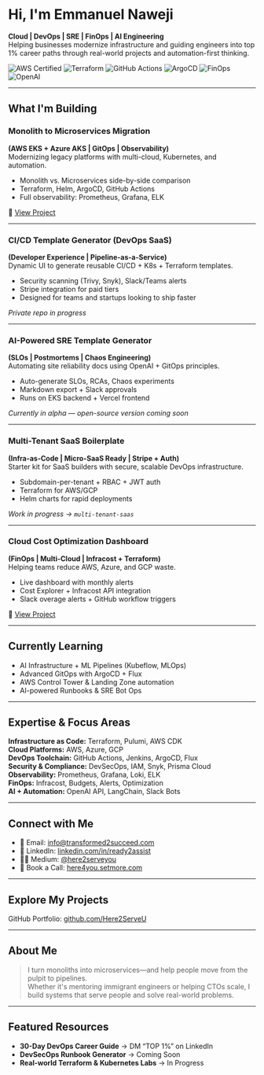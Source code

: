 # Hi, I'm Emmanuel Naweji

**Cloud | DevOps | SRE | FinOps | AI Engineering**  
Helping businesses modernize infrastructure and guiding engineers into top 1% career paths through real-world projects and automation-first thinking.

![AWS Certified](https://img.shields.io/badge/AWS-Certified-blue?logo=amazonaws)
![Terraform](https://img.shields.io/badge/IaC-Terraform-623CE4?logo=terraform)
![GitHub Actions](https://img.shields.io/badge/CI/CD-GitHub%20Actions-blue?logo=githubactions)
![ArgoCD](https://img.shields.io/badge/GitOps-ArgoCD-orange?logo=argo)
![FinOps](https://img.shields.io/badge/FinOps-Cost%20Optimization-green?logo=money)
![OpenAI](https://img.shields.io/badge/AI-OpenAI-ff9900?logo=openai)

---

## What I'm Building

### Monolith to Microservices Migration  
**(AWS EKS + Azure AKS | GitOps | Observability)**  
Modernizing legacy platforms with multi-cloud, Kubernetes, and automation.  
- Monolith vs. Microservices side-by-side comparison  
- Terraform, Helm, ArgoCD, GitHub Actions  
- Full observability: Prometheus, Grafana, ELK  

🔗 [View Project](https://github.com/Here2ServeU/monolith-to-microservices-t2s.git)

---

### CI/CD Template Generator (DevOps SaaS)  
**(Developer Experience | Pipeline-as-a-Service)**  
Dynamic UI to generate reusable CI/CD + K8s + Terraform templates.  
- Security scanning (Trivy, Snyk), Slack/Teams alerts  
- Stripe integration for paid tiers  
- Designed for teams and startups looking to ship faster  

*Private repo in progress*

---

### AI-Powered SRE Template Generator  
**(SLOs | Postmortems | Chaos Engineering)**  
Automating site reliability docs using OpenAI + GitOps principles.  
- Auto-generate SLOs, RCAs, Chaos experiments  
- Markdown export + Slack approvals  
- Runs on EKS backend + Vercel frontend  

*Currently in alpha — open-source version coming soon*

---

### Multi-Tenant SaaS Boilerplate  
**(Infra-as-Code | Micro-SaaS Ready | Stripe + Auth)**  
Starter kit for SaaS builders with secure, scalable DevOps infrastructure.  
- Subdomain-per-tenant + RBAC + JWT auth  
- Terraform for AWS/GCP  
- Helm charts for rapid deployments  

*Work in progress → `multi-tenant-saas`*

---

### Cloud Cost Optimization Dashboard  
**(FinOps | Multi-Cloud | Infracost + Terraform)**  
Helping teams reduce AWS, Azure, and GCP waste.  
- Live dashboard with monthly alerts  
- Cost Explorer + Infracost API integration  
- Slack overage alerts + GitHub workflow triggers  

🔗 [View Project](https://github.com/Here2ServeU/finops-aws-azure.git)

---

## Currently Learning
- AI Infrastructure + ML Pipelines (Kubeflow, MLOps)  
- Advanced GitOps with ArgoCD + Flux  
- AWS Control Tower & Landing Zone automation  
- AI-powered Runbooks & SRE Bot Ops  

---

## Expertise & Focus Areas

**Infrastructure as Code:** Terraform, Pulumi, AWS CDK  
**Cloud Platforms:** AWS, Azure, GCP  
**DevOps Toolchain:** GitHub Actions, Jenkins, ArgoCD, Flux  
**Security & Compliance:** DevSecOps, IAM, Snyk, Prisma Cloud  
**Observability:** Prometheus, Grafana, Loki, ELK  
**FinOps:** Infracost, Budgets, Alerts, Optimization  
**AI + Automation:** OpenAI API, LangChain, Slack Bots

---

## Connect with Me

- 📧 Email: [info@transformed2succeed.com](mailto:info@transformed2succeed.com)  
- 💼 LinkedIn: [linkedin.com/in/ready2assist](https://www.linkedin.com/in/ready2assist/)  
- ✍🏽 Medium: [@here2serveyou](https://medium.com/@here2serveyou)  
- 📅 Book a Call: [here4you.setmore.com](https://here4you.setmore.com)

---

## Explore My Projects

GitHub Portfolio: [github.com/Here2ServeU](https://github.com/Here2ServeU)

---

## About Me

> I turn monoliths into microservices—and help people move from the pulpit to pipelines.  
> Whether it's mentoring immigrant engineers or helping CTOs scale, I build systems that serve people and solve real-world problems.

---

## Featured Resources

- **30-Day DevOps Career Guide** → DM “TOP 1%” on LinkedIn  
- **DevSecOps Runbook Generator** → Coming Soon  
- **Real-world Terraform & Kubernetes Labs** → In Progress
